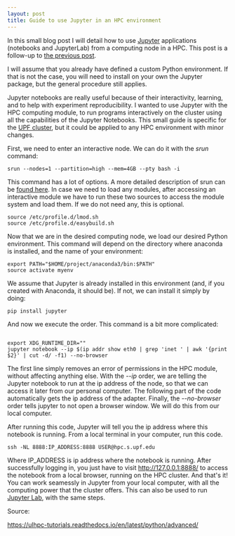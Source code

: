 ```yaml
---
layout: post
title: Guide to use Jupyter in an HPC environment
---
```


In this small blog post I will detail how to use [Jupyter](https://jupyter.org/) applications (notebooks and JupyterLab) from a computing node in a HPC. This post is a follow-up to [the previous post](2018-7-16-Guide-For-Conda-Environment.md).  

I will assume that you already have defined a custom Python environment. If that is not the case, you will need to install on your own the Jupyter package, but the general procedure still applies.

Jupyter notebooks are really useful because of their interactivity, learning, and to help with experiment reproducibility. I wanted to use Jupyter with the HPC computing module, to run programs interactively on the cluster using all the capabilities of the Jupyter Notebooks. This small guide is specific for the [UPF cluster](https://guiesbibtic.upf.edu/recerca/hpc/home), but it could be applied to any HPC environment with minor changes.

First, we need to enter an interactive node. We can do it with the *srun* command:

```
srun --nodes=1 --partition=high --mem=4GB --pty bash -i
```

This command has a lot of options. A more detailed description of srun can be [found here](https://slurm.schedmd.com/srun.html). In case we need to load any modules, after accessing an interactive module we have to run these two sources to access the module system and load them. If we do not need any, this is optional.

```
source /etc/profile.d/lmod.sh
source /etc/profile.d/easybuild.sh
```

Now that we are in the desired computing node, we load our desired Python environment. This command will depend on the directory where anaconda is installed, and the name of your environment:

```
export PATH="$HOME/project/anaconda3/bin:$PATH"
source activate myenv
```

We assume that Jupyter is already installed in this environment (and, if you created with Anaconda, it should be). If not, we can install it simply by doing:

```
pip install jupyter

```
And now we execute the order. This command is a bit more complicated:
```

export XDG_RUNTIME_DIR=""
jupyter notebook --ip $(ip addr show eth0 | grep 'inet ' | awk '{print $2}' | cut -d/ -f1) --no-browser
```

The first line simply removes an error of permissions in the HPC module, without affecting anything else. With the *--ip* order, we are telling the Jupyter notebook to run at the ip address of the node, so that we can access it later from our personal computer. The following part of the code automatically gets the ip address of the adapter. Finally, the *--no-browser* order tells jupyter to not open a browser window. We will do this from our local computer.

After running this code, Jupyter will tell you the ip address where this notebook is running. From a local terminal in your computer, run this code.

```
ssh -NL 8888:IP_ADDRESS:8888 USER@hpc.s.upf.edu
```

Where IP_ADDRESS is ip address where the notebook is running. After successfully logging in, you just have to visit http://127.0.0.1:8888/ to access the notebook from a local browser, running on the HPC cluster. And that's it! You can work seamessly in Jupyter from your local computer, with all the computing power that the cluster offers. This can also be used to run [Jupyter Lab](https://github.com/jupyterlab/jupyterlab), with the same steps.

Source:

https://ulhpc-tutorials.readthedocs.io/en/latest/python/advanced/
